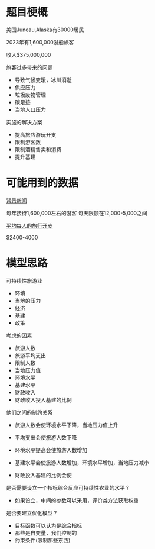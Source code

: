 # 题目梗概
美国Juneau,Alaska有30000居民

2023年有1,600,000游船旅客

收入$375,000,000

旅客过多带来的问题
- 导致气候变暖，冰川消逝
- 供应压力
- 垃圾废物管理
- 碳足迹
- 当地人口压力

实施的解决方案
- 提高旅店游玩开支
- 限制游客数
- 限制酒精售卖和消费
- 提升基建

# 可能用到的数据

[背景新闻](https://alaskabeacon.com/2024/06/05/awash-in-tourists-juneau-prepares-to-turn-some-cruise-ships-away/)

每年接待1,600,000左右的游客
每天限额在12,000-5,000之间



[平均每人的旅行开支](https://www.alaska.org/advice/alaska-trip-cost-calculator)

$2400-4000

# 模型思路

可持续性旅游业
- 环境
- 当地的压力
- 经济
- 基建
- 政策


考虑的因素
- 旅游人数
- 旅游平均支出
- 限制人数
- 当地压力值
- 环境水平
- 基建水平
- 财政收入
- 财政收入投入基建的比例



他们之间的制约关系

- 旅游人数会使环境水平下降，当地压力值上升

- 平均支出会使旅游人数下降

- 环境水平提高会使旅游人数增加

- 基建水平会使旅游人数增加，环境水平增加，当地压力减小

- 财政投入基建的比例会使


是否需要设立一个指标综合反应可持续性农业的水平？
- 如果设立，中间的参数可以采用，评价类方法获取权重

是否要建立优化模型？
- 目标函数可以认为是综合指标
- 那些是自变量，我们控制的
- 约束条件(限制那些东西)